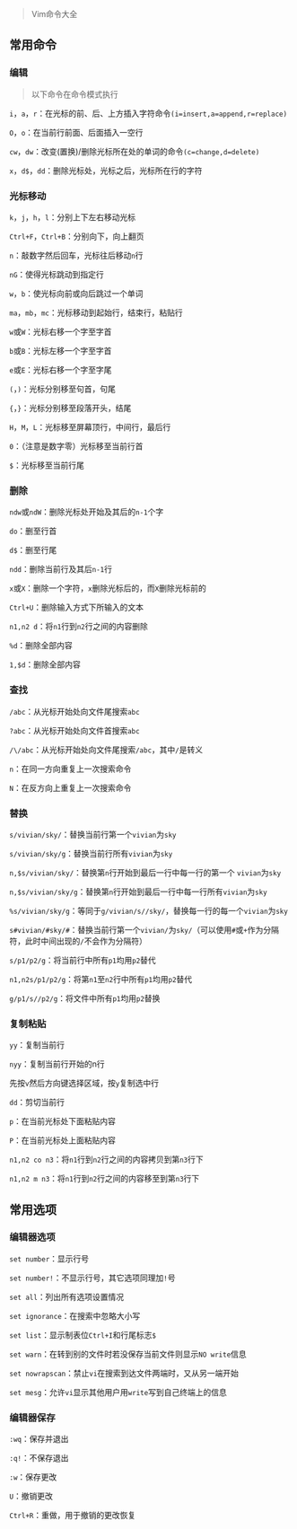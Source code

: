 > Vim命令大全

## 常用命令

### 编辑

> 以下命令在命令模式执行

`i`，`a`，`r`：在光标的前、后、上方插入字符命令`(i=insert,a=append,r=replace)`

`O`，`o`：在当前行前面、后面插入一空行

`cw`，`dw`：改变(置换)/删除光标所在处的单词的命令`(c=change,d=delete)`

`x`，`d$`，`dd`：删除光标处，光标之后，光标所在行的字符

### 光标移动

`k`，`j`，`h`，`l`：分别上下左右移动光标

`Ctrl+F`，`Ctrl+B`：分别向下，向上翻页

`n`：敲数字然后回车，光标往后移动`n`行

`nG`：使得光标跳动到指定行

`w`，`b`：使光标向前或向后跳过一个单词

`ma`，`mb`，`mc`：光标移动到起始行，结束行，粘贴行

`w`或`W`：光标右移一个字至字首

`b`或`B`：光标左移一个字至字首

`e`或`E`：光标右移一个字至字尾

`(`，`)`：光标分别移至句首，句尾

`{`，`}`：光标分别移至段落开头，结尾

`H`，`M`，`L`：光标移至屏幕顶行，中间行，最后行

`0`：（注意是数字零）光标移至当前行首

`$`：光标移至当前行尾

### 删除

`ndw`或`ndW`：删除光标处开始及其后的`n-1`个字

`do`：删至行首

`d$`：删至行尾

`ndd`：删除当前行及其后`n-1`行

`x`或`X`：删除一个字符，`x`删除光标后的，而`X`删除光标前的

`Ctrl+U`：删除输入方式下所输入的文本

`n1,n2 d`：将`n1`行到`n2`行之间的内容删除

`%d`：删除全部内容

`1,$d`：删除全部内容

### 查找

`/abc`：从光标开始处向文件尾搜索`abc`

`?abc`：从光标开始处向文件首搜索`abc`

`/\/abc`：从光标开始处向文件尾搜索`/abc`，其中`/`是转义

`n`：在同一方向重复上一次搜索命令

`N`：在反方向上重复上一次搜索命令

### 替换

`s/vivian/sky/`：替换当前行第一个`vivian`为`sky`

`s/vivian/sky/g`：替换当前行所有`vivian`为`sky`

`n,$s/vivian/sky/`：替换第`n`行开始到最后一行中每一行的第一个 `vivian`为`sky`

`n,$s/vivian/sky/g`：替换第`n`行开始到最后一行中每一行所有`vivian`为`sky`

`%s/vivian/sky/g`：等同于`g/vivian/s//sky/`，替换每一行的每一个`vivian`为`sky`

`s#vivian/#sky/#`：替换当前行第一个`vivian/`为`sky/`（可以使用`#`或`+`作为分隔符，此时中间出现的`/`不会作为分隔符）

`s/p1/p2/g`：将当前行中所有`p1`均用`p2`替代

`n1,n2s/p1/p2/g`：将第`n1`至`n2`行中所有`p1`均用`p2`替代

`g/p1/s//p2/g`：将文件中所有`p1`均用`p2`替换

### 复制粘贴

`yy`：复制当前行

`nyy`：复制当前行开始的n行

先按`v`然后方向键选择区域，按`y`复制选中行

`dd`：剪切当前行

`p`：在当前光标处下面粘贴内容

`P`：在当前光标处上面粘贴内容

`n1,n2 co n3`：将`n1`行到`n2`行之间的内容拷贝到第`n3`行下

`n1,n2 m n3`：将`n1`行到`n2`行之间的内容移至到第`n3`行下

## 常用选项

### 编辑器选项

`set number`：显示行号

`set number!`：不显示行号，其它选项同理加`!`号

`set all`：列出所有选项设置情况

`set ignorance`：在搜索中忽略大小写

`set list`：显示制表位`Ctrl+I`和行尾标志`$`

`set warn`：在转到别的文件时若没保存当前文件则显示`NO write`信息

`set nowrapscan`：禁止`vi`在搜索到达文件两端时，又从另一端开始

`set mesg`：允许`vi`显示其他用户用`write`写到自己终端上的信息

### 编辑器保存

`:wq`：保存并退出

`:q!`：不保存退出

`:w`：保存更改

`U`：撤销更改

`Ctrl+R`：重做，用于撤销的更改恢复
